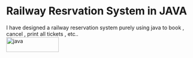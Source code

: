 <h1><b>Railway Resrvation System in JAVA</b></h1>
  I have designed a railway reservation system purely using java to book , cancel , print all tickets , etc..
  <div style="padding-top=100px;margin-top=25px">
  <img src="https://img.shields.io/badge/Java-ED8B00?style=for-the-badge&logo=java&logoColor=white" alt="java"height="40" width="140"/>
  </div>
